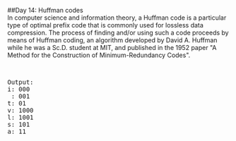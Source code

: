 ##Day 14: Huffman codes
<br/>
In computer science and information theory, a Huffman code is a particular type of optimal prefix code that is commonly used for lossless data compression. The process of finding and/or using such a code proceeds by means of Huffman coding, an algorithm developed by David A. Huffman while he was a Sc.D. student at MIT, and published in the 1952 paper "A Method for the Construction of Minimum-Redundancy Codes".

<br/>
<pre>
Output:
i: 000
 : 001
t: 01
v: 1000
l: 1001
s: 101
a: 11
</pre>
